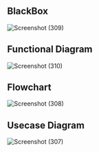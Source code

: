 ## BlackBox

![Screenshot (309)](https://user-images.githubusercontent.com/42509490/161405185-bf04398b-3422-40d9-87ae-c1df94a9e4cd.png)

## Functional Diagram

![Screenshot (310)](https://user-images.githubusercontent.com/42509490/161406440-86de6065-9c93-45b9-a13f-6cba9cc1c7fc.png)

## Flowchart

![Screenshot (308)](https://user-images.githubusercontent.com/42509490/161405044-4315328b-9e32-42eb-8cee-9e5bcf6464e4.png)

## Usecase Diagram

![Screenshot (307)](https://user-images.githubusercontent.com/42509490/161404461-fb74ce0a-a24f-4022-8e44-1ec2be7967f4.png)
